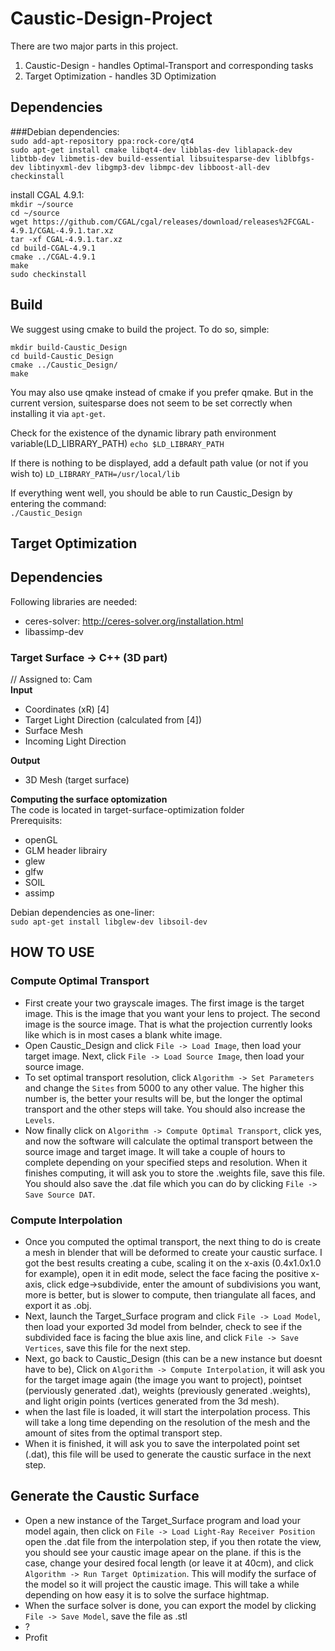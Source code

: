 # Caustic-Design-Project

There are two major parts in this project. 

 1.  Caustic-Design - handles Optimal-Transport and corresponding tasks
 2.  Target Optimization - handles 3D Optimization

## Dependencies
###Debian dependencies:<br>
`sudo add-apt-repository ppa:rock-core/qt4` <br>
`sudo apt-get install cmake libqt4-dev libblas-dev liblapack-dev libtbb-dev libmetis-dev build-essential libsuitesparse-dev liblbfgs-dev libtinyxml-dev libgmp3-dev libmpc-dev libboost-all-dev checkinstall`

install CGAL 4.9.1: <br>
`mkdir ~/source` <br>
`cd ~/source` <br>
`wget https://github.com/CGAL/cgal/releases/download/releases%2FCGAL-4.9.1/CGAL-4.9.1.tar.xz` <br>
`tar -xf CGAL-4.9.1.tar.xz` <br>
`cd build-CGAL-4.9.1` <br>
`cmake ../CGAL-4.9.1` <br>
`make` <br>
`sudo checkinstall` <br>

## Build
We suggest using cmake to build the project. To do so, simple:

`mkdir build-Caustic_Design` <br>
`cd build-Caustic_Design` <br>
`cmake ../Caustic_Design/` <br>
`make` <br>

You may also use qmake instead of cmake if you prefer qmake. But in the current version, suitesparse does not seem to be set correctly when installing it via `apt-get`.
 
Check for the existence of the dynamic library path environment variable(LD_LIBRARY_PATH)
`echo $LD_LIBRARY_PATH`

If there is nothing to be displayed, add a default path value (or not if you wish to)
`LD_LIBRARY_PATH=/usr/local/lib`

If everything went well, you should be able to run Caustic_Design by entering the command: <br>
`./Caustic_Design`

## Target Optimization

## Dependencies
Following libraries are needed:

 *  ceres-solver: http://ceres-solver.org/installation.html
 *  libassimp-dev

### Target Surface -> C++ (3D part) 
// Assigned to: Cam<br>
<b>Input</b>
 *  Coordinates (xR) [4]
 *  Target Light Direction (calculated from [4])
 *  Surface Mesh
 *  Incoming Light Direction

<b>Output</b>
 *  3D Mesh (target surface) 

<b>Computing the surface optomization</b><br />
The code is located in target-surface-optimization folder<br>
Prerequisits:<br>
 *  openGL
 *  GLM header librairy
 *  glew
 *  glfw
 * SOIL
 * assimp

Debian dependencies as one-liner:<br>
`sudo apt-get install libglew-dev libsoil-dev`
<br>

## HOW TO USE
### Compute Optimal Transport
- First create your two grayscale images. The first image is the target image. This is the image that you want your lens to project. The second image is the source image. That is what the projection currently looks like which is in most cases a blank white image.
- Open Caustic_Design and click `File -> Load Image`, then load your target image. Next, click `File -> Load Source Image`, then load your source image.
- To set optimal transport resolution, click `Algorithm -> Set Parameters` and change the `Sites` from 5000 to any other value. The higher this number is, the better your results will be, but the longer the optimal transport and the other steps will take. You should also increase the `Levels`.
- Now finally click on `Algorithm -> Compute Optimal Transport`, click yes, and now the software will calculate the optimal transport between the source image and target image. It will take a couple of hours to complete depending on your specified steps and resolution. When it finishes computing, it will ask you to store the .weights file, save this file. You should also save the .dat file which you can do by clicking `File -> Save Source DAT`.

### Compute Interpolation
- Once you computed the optimal transport, the next thing to do is create a mesh in blender that will be deformed to create your caustic surface. I got the best results creating a cube, scaling it on the x-axis (0.4x1.0x1.0 for example), open it in edit mode, select the face facing the positive x-axis, click edge->subdivide, enter the amount of subdivisions you want, more is better, but is slower to compute, then triangulate all faces, and export it as .obj.
- Next, launch the Target_Surface program and click `File -> Load Model`, then load your exported 3d model from belnder, check to see if the subdivided face is facing the blue axis line, and click `File -> Save Vertices`, save this file for the next step.
- Next, go back to Caustic_Design (this can be a new instance but doesnt have to be), Click on `Algorithm -> Compute Interpolation`, it will ask you for the target image again (the image you want to project), pointset (perviously generated .dat), weights (previously generated .weights), and light origin points (vertices generated from the 3d mesh).
- when the last file is loaded, it will start the interpolation process. This will take a long time depending on the resolution of the mesh and the amount of sites from the optimal transport step.
- When it is finished, it will ask you to save the interpolated point set (.dat), this file will be used to generate the caustic surface in the next step.

## Generate the Caustic Surface
- Open a new instance of the Target_Surface program and load your model again, then click on `File -> Load Light-Ray Receiver Position` open the .dat file from the interpolation step, if you then rotate the view, you should see your caustic image apear on the plane. if this is the case, change your desired focal length (or leave it at 40cm), and click `Algorithm -> Run Target Optimization`. This will modify the surface of the model so it will project the caustic image. This will take a while depending on how easy it is to solve the surface hightmap.
- When the surface solver is done, you can export the model by clicking `File -> Save Model`, save the file as .stl
- ?
- Profit
